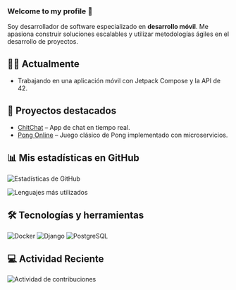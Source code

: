 ### Welcome to my profile 🏅

Soy desarrollador de software especializado en **desarrollo móvil**. Me apasiona construir soluciones escalables y utilizar metodologías ágiles en el desarrollo de proyectos.

## 👨‍💻 Actualmente
- Trabajando en una aplicación móvil con Jetpack Compose y la API de 42.

## 🚀 Proyectos destacados
- [ChitChat](https://github.com/AntonioJesusRM/ChiChat) – App de chat en tiempo real.
- [Pong Online](https://github.com/AntonioJesusRM/ft_transcendence) – Juego clásico de Pong implementado con microservicios.

## 📊 Mis estadísticas en GitHub

![Estadísticas de GitHub](https://github-readme-stats.vercel.app/api?username=AntonioJesusRM&show_icons=true&theme=radical)

![Lenguajes más utilizados](https://github-readme-stats.vercel.app/api/top-langs/?username=AntonioJesusRM&layout=compact&theme=radical)

## 🛠 Tecnologías y herramientas
![Docker](https://img.shields.io/badge/-Docker-blue?logo=docker&logoColor=white)
![Django](https://img.shields.io/badge/-Django-092E20?logo=django&logoColor=white)
![PostgreSQL](https://img.shields.io/badge/-PostgreSQL-336791?logo=postgresql&logoColor=white)

## 💻 Actividad Reciente
![Actividad de contribuciones](https://github-readme-activity-graph.vercel.app/graph?username=AntonioJesusRM&theme=radical)

